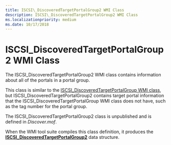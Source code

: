 ```yaml
---
title: ISCSI\_DiscoveredTargetPortalGroup2 WMI Class
description: ISCSI\_DiscoveredTargetPortalGroup2 WMI Class
ms.localizationpriority: medium
ms.date: 10/17/2018
---
```


# ISCSI\_DiscoveredTargetPortalGroup2 WMI Class


The ISCSI\_DiscoveredTargetPortalGroup2 WMI class contains information about all of the portals in a portal group.

This class is similar to the [ISCSI\_DiscoveredTargetPortalGroup WMI class](iscsi-discoveredtargetportalgroup-wmi-class.md), but ISCSI\_DiscoveredTargetPortalGroup2 contains target portal information that the ISCSI\_DiscoveredTargetPortalGroup WMI class does not have, such as the tag number for the portal group.

The ISCSI\_DiscoveredTargetPortalGroup2 class is unpublished and is defined in *Discover.mof*.

When the WMI tool suite compiles this class definition, it produces the [**ISCSI\_DiscoveredTargetPortalGroup2**](/windows-hardware/drivers/ddi/iscsifnd/ns-iscsifnd-_iscsi_discoveredtargetportalgroup2) data structure.

 


